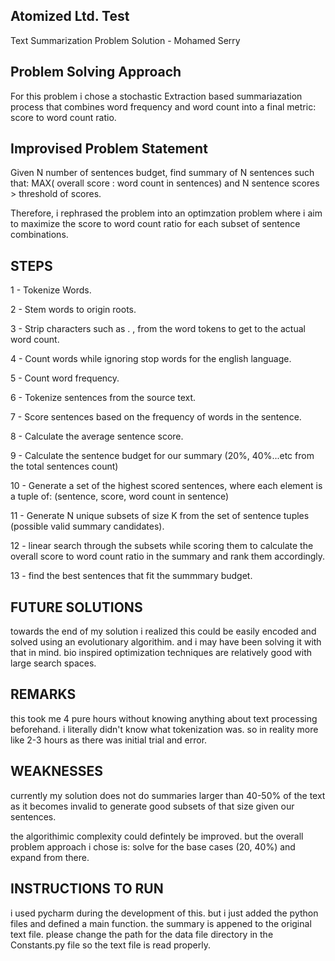 ## Atomized Ltd. Test
Text Summarization Problem Solution - Mohamed Serry

## Problem Solving Approach
For this problem i chose a stochastic Extraction based summariazation process that combines word frequency and word count into a final metric: score to word count ratio. 

## Improvised Problem Statement
Given N number of sentences budget, find summary of N sentences such that: MAX( overall score : word count in sentences) and N sentence scores > threshold of scores. 

Therefore, i rephrased the problem into an optimzation problem where i aim to maximize the score to word count ratio for each subset of sentence combinations.

## STEPS
1 - Tokenize Words.

2 - Stem words to origin roots.

3 - Strip characters such as . , from the word tokens to get to the actual word count.

4 - Count words while ignoring stop words for the english language.

5 - Count word frequency.

6 - Tokenize sentences from the source text. 

7 - Score sentences based on the frequency of words in the sentence.

8 - Calculate the average sentence score.

9 - Calculate the sentence budget for our summary (20%, 40%...etc from the total sentences count)

10 - Generate a set of the highest scored sentences, where each element is a tuple of: (sentence, score, word count in sentence)

11 - Generate N unique subsets of size K from the set of sentence tuples (possible valid summary candidates). 

12 - linear search through the subsets while scoring them to calculate the overall score to word count ratio in the summary and rank them accordingly. 

13 - find the best sentences that fit the summmary budget.

## FUTURE SOLUTIONS
towards the end of my solution i realized this could be easily encoded and solved using an evolutionary algorithim. and i may have been solving it with that in mind. bio inspired optimization techniques are relatively good with large search spaces. 

## REMARKS
this took me 4 pure hours without knowing anything about text processing beforehand. i literally didn't know what tokenization was. so in reality more like 2-3 hours as there was initial trial and error.

## WEAKNESSES
currently my solution does not do summaries larger than 40-50% of the text as it becomes invalid to generate good subsets of that size given our sentences.

the algorithimic complexity could defintely be improved. but the overall problem approach i chose is: solve for the base cases (20, 40%) and expand from there.

## INSTRUCTIONS TO RUN
i used pycharm during the development of this. but i just added the python files and defined a main function. the summary is appened to the original text file. please change the path for the data file directory in the Constants.py file so the text file is read properly.


